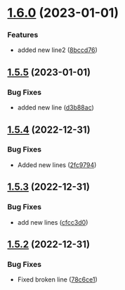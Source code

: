 # [1.6.0](https://github.com/JayNg96/ReleasesFlow/compare/v1.5.5...v1.6.0) (2023-01-01)


### Features

* added new line2 ([8bccd76](https://github.com/JayNg96/ReleasesFlow/commit/8bccd76ce0acab3dd0c414b75e745ed49cdc6dd5))



## [1.5.5](https://github.com/JayNg96/ReleasesFlow/compare/v1.5.4...v1.5.5) (2023-01-01)


### Bug Fixes

* added new line ([d3b88ac](https://github.com/JayNg96/ReleasesFlow/commit/d3b88acb9e00086b9f6e989e136acde9e25a9599))



## [1.5.4](https://github.com/JayNg96/ReleasesFlow/compare/v1.5.3...v1.5.4) (2022-12-31)


### Bug Fixes

* Added new lines ([2fc9794](https://github.com/JayNg96/ReleasesFlow/commit/2fc97946c82444ea42c3e9936d37126b0372b5bb))



## [1.5.3](https://github.com/JayNg96/ReleasesFlow/compare/v1.5.2...v1.5.3) (2022-12-31)


### Bug Fixes

* add new lines ([cfcc3d0](https://github.com/JayNg96/ReleasesFlow/commit/cfcc3d056daa320ee52efa78d54bd7abb1a0157f))



## [1.5.2](https://github.com/JayNg96/ReleasesFlow/compare/v1.5.1...v1.5.2) (2022-12-31)


### Bug Fixes

* Fixed broken line ([78c6ce1](https://github.com/JayNg96/ReleasesFlow/commit/78c6ce198dd1d0a3a4389d4d21a74f2b4fc40764))



